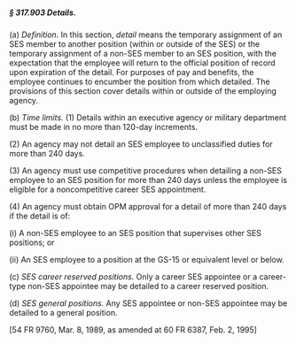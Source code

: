 ##### § 317.903 Details. #####

(a) *Definition.* In this section, *detail* means the temporary assignment of an SES member to another position (within or outside of the SES) or the temporary assignment of a non-SES member to an SES position, with the expectation that the employee will return to the official position of record upon expiration of the detail. For purposes of pay and benefits, the employee continues to encumber the position from which detailed. The provisions of this section cover details within or outside of the employing agency.

(b) *Time limits.* (1) Details within an executive agency or military department must be made in no more than 120-day increments.

(2) An agency may not detail an SES employee to unclassified duties for more than 240 days.

(3) An agency must use competitive procedures when detailing a non-SES employee to an SES position for more than 240 days unless the employee is eligible for a noncompetitive career SES appointment.

(4) An agency must obtain OPM approval for a detail of more than 240 days if the detail is of:

(i) A non-SES employee to an SES position that supervises other SES positions; or

(ii) An SES employee to a position at the GS-15 or equivalent level or below.

(c) *SES career reserved positions.* Only a career SES appointee or a career-type non-SES appointee may be detailed to a career reserved position.

(d) *SES general positions.* Any SES appointee or non-SES appointee may be detailed to a general position.

[54 FR 9760, Mar. 8, 1989, as amended at 60 FR 6387, Feb. 2, 1995]